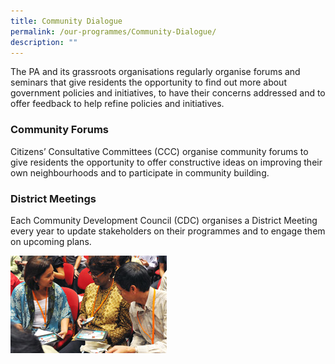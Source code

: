 ```yaml
---
title: Community Dialogue
permalink: /our-programmes/Community-Dialogue/
description: ""
---
```

The PA and its grassroots organisations regularly organise forums and seminars that give residents the opportunity to find out more about government policies and initiatives, to have their concerns addressed and to offer feedback to help refine policies and initiatives.   

### Community Forums
Citizens’ Consultative Committees (CCC) organise community forums to give residents the opportunity to offer constructive ideas on improving their own neighbourhoods and to participate in community building.


### District Meetings
Each Community Development Council (CDC) organises a District Meeting every year to update stakeholders on their programmes and to engage them on upcoming plans.

![](/images/Our%20Programmes/commdialogue-districtmtg.jpg)